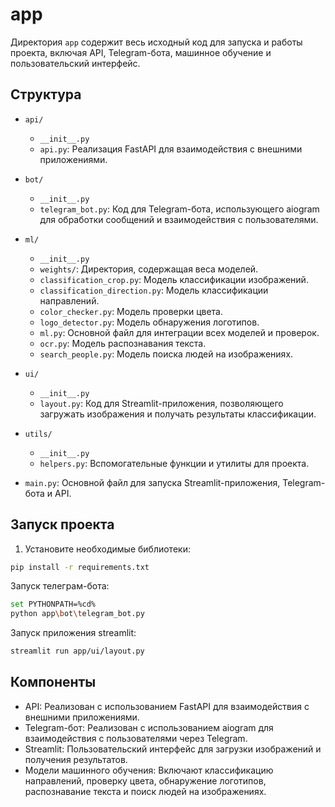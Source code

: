 # app

Директория `app` содержит весь исходный код для запуска и работы проекта, включая API, Telegram-бота, машинное обучение и пользовательский интерфейс.

## Структура

- `api/`

  - `__init__.py`
  - `api.py`: Реализация FastAPI для взаимодействия с внешними приложениями.

- `bot/`

  - `__init__.py`
  - `telegram_bot.py`: Код для Telegram-бота, использующего aiogram для обработки сообщений и взаимодействия с пользователями.

- `ml/`

  - `__init__.py`
  - `weights/`: Директория, содержащая веса моделей.
  - `classification_crop.py`: Модель классификации изображений.
  - `classification_direction.py`: Модель классификации направлений.
  - `color_checker.py`: Модель проверки цвета.
  - `logo_detector.py`: Модель обнаружения логотипов.
  - `ml.py`: Основной файл для интеграции всех моделей и проверок.
  - `ocr.py`: Модель распознавания текста.
  - `search_people.py`: Модель поиска людей на изображениях.

- `ui/`

  - `__init__.py`
  - `layout.py`: Код для Streamlit-приложения, позволяющего загружать изображения и получать результаты классификации.

- `utils/`

  - `__init__.py`
  - `helpers.py`: Вспомогательные функции и утилиты для проекта.

- `main.py`: Основной файл для запуска Streamlit-приложения, Telegram-бота и API.

## Запуск проекта

1. Установите необходимые библиотеки:

```bash
pip install -r requirements.txt
```

Запуск телеграм-бота:

```bash
set PYTHONPATH=%cd%
python app\bot\telegram_bot.py
```

Запуск приложения streamlit:

```bash
streamlit run app/ui/layout.py
```

## Компоненты

- API: Реализован с использованием FastAPI для взаимодействия с внешними приложениями.
- Telegram-бот: Реализован с использованием aiogram для взаимодействия с пользователями через Telegram.
- Streamlit: Пользовательский интерфейс для загрузки изображений и получения результатов.
- Модели машинного обучения: Включают классификацию направлений, проверку цвета, обнаружение логотипов, распознавание текста и поиск людей на изображениях.
